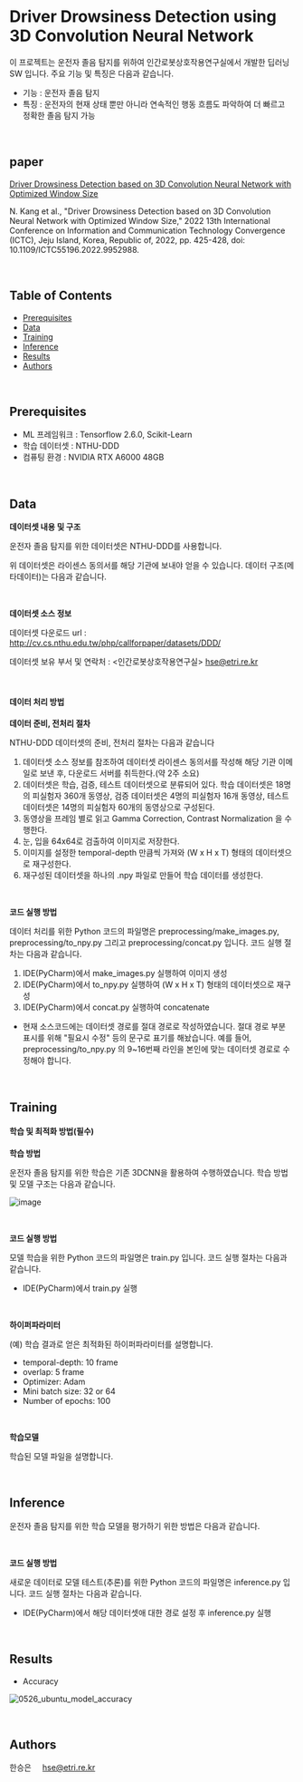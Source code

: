 # Driver Drowsiness Detection using 3D Convolution Neural Network

이 프로젝트는 운전자 졸음 탐지를 위하여 인간로봇상호작용연구실에서 개발한 딥러닝 SW 입니다.
주요 기능 및 특징은 다음과 같습니다.

- 기능 : 운전자 졸음 탐지
- 특징 : 운전자의 현재 상태 뿐만 아니라 연속적인 행동 흐름도 파악하여 더 빠르고 정확한 졸음 탐지 가능

<br>

## paper

[Driver Drowsiness Detection based on 3D Convolution Neural Network with Optimized Window Size](https://ieeexplore.ieee.org/stamp/stamp.jsp?tp=&arnumber=9952988)

N. Kang et al., "Driver Drowsiness Detection based on 3D Convolution Neural Network with Optimized Window Size," 2022 13th International Conference on Information and Communication Technology Convergence (ICTC), Jeju Island, Korea, Republic of, 2022, pp. 425-428, doi: 10.1109/ICTC55196.2022.9952988.

<br>

## Table of Contents
- [Prerequisites](#prerequisites)
- [Data](#data)
- [Training](#training)
- [Inference](#inference)
- [Results](#results)
- [Authors](#authors)

<br>

## Prerequisites

- ML 프레임워크 : Tensorflow 2.6.0, Scikit-Learn
- 학습 데이터셋 : NTHU-DDD
- 컴퓨팅 환경 : NVIDIA RTX A6000 48GB

<br>

## Data

**데이터셋 내용 및 구조**

운전자 졸음 탐지를 위한 데이터셋은 NTHU-DDD를 사용합니다.

위 데이터셋은 라이센스 동의서를 해당 기관에 보내야 얻을 수 있습니다.  데이터 구조(메타데이터)는 다음과 같습니다.

<br>

**데이터셋 소스 정보**

데이터셋 다운로드 url :  http://cv.cs.nthu.edu.tw/php/callforpaper/datasets/DDD/

데이터셋 보유 부서 및 연락처 : <인간로봇상호작용연구실> <hse@etri.re.kr>

<br>

#### 데이터 처리 방법

**데이터 준비, 전처리 절차**

NTHU-DDD 데이터셋의 준비, 전처리 절차는 다음과 같습니다 

1. 데이터셋 소스 정보를 참조하여 데이터셋 라이센스 동의서를 작성해 해당 기관 이메일로 보낸 후, 다운로드 서버를 취득한다.(약 2주 소요)
2. 데이터셋은 학습, 검증, 테스트 데이터셋으로 분류되어 있다. 학습 데이터셋은 18명의 피실험자 360개 동영상, 검증 데이터셋은 4명의 피실험자 16개 동영상, 테스트 데이터셋은 14명의 피실험자 60개의 동영상으로 구성된다.
3. 동영상을 프레임 별로 읽고 Gamma Correction, Contrast Normalization 을 수행한다.
4. 눈, 입을 64x64로 검출하여 이미지로 저장한다.
5. 이미지를 설정한 temporal-depth 만큼씩 가져와 (W x H x T) 형태의 데이터셋으로 재구성한다.
6. 재구성된 데이터셋을 하나의 .npy 파일로 만들어 학습 데이터를 생성한다.

<br>

**코드 실행 방법**

데이터 처리를 위한 Python 코드의 파일명은 preprocessing/make_images.py, preprocessing/to_npy.py 그리고 preprocessing/concat.py 입니다.
코드 실행 절차는 다음과 같습니다.

1. IDE(PyCharm)에서 make_images.py 실행하여 이미지 생성
2. IDE(PyCharm)에서 to_npy.py 실행하여 (W x H x T) 형태의 데이터셋으로 재구성
3. IDE(PyCharm)에서 concat.py 실행하여 concatenate

* 현재 소스코드에는 데이터셋 경로를 절대 경로로 작성하였습니다. 절대 경로 부분 표시를 위해 "필요시 수정" 등의 문구로 표기를 해놨습니다.
예를 들어, preprocessing/to_npy.py 의 9~16번째 라인을 본인에 맞는 데이터셋 경로로 수정해야 합니다.

<br>

## Training

#### 학습 및 최적화 방법(필수)

**학습 방법**

운전자 졸음 탐지를 위한 학습은 기존 3DCNN을 활용하여 수행하였습니다. 학습 방법 및 모델 구조는 다음과 같습니다.

![image](https://user-images.githubusercontent.com/101082685/177717220-0e771f94-a0b8-4e48-99e1-30df587864d2.png)

<br>

**코드 실행 방법**

모델 학습을 위한 Python 코드의 파일명은 train.py 입니다. 코드 실행 절차는 다음과 같습니다.

- IDE(PyCharm)에서 train.py 실행

<br>

**하이퍼파라미터**

(예) 학습 결과로 얻은 최적화된 하이퍼파라미터를 설명합니다.

* temporal-depth: 10 frame
* overlap: 5 frame
* Optimizer: Adam
* Mini batch size: 32 or 64
* Number of epochs: 100

<br>

**학습모델**

학습된 모델 파일을 설명합니다. 

<br>

## Inference

운전자 졸음 탐지를 위한 학습 모델을 평가하기 위한 방법은 다음과 같습니다.

<br>

**코드 실행 방법**

새로운 데이터로 모델 테스트(추론)를 위한 Python 코드의 파일명은 inference.py 입니다. 코드 실행 절차는 다음과 같습니다.

* IDE(PyCharm)에서 해당 데이터셋애 대한 경로 설정 후 inference.py 실행

<br>

## Results
- Accuracy

![0526_ubuntu_model_accuracy](https://user-images.githubusercontent.com/101082685/221487863-f6e02227-29d2-4149-b4f3-a0419aa2f8cd.png)


<br>

## Authors

한승은 &nbsp;&nbsp;&nbsp;  hse@etri.re.kr

<br>
<br>
<br>


